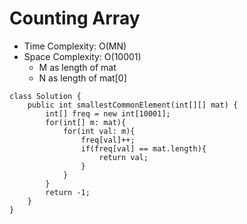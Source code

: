 # Counting Array
* Time Complexity: O(MN)
* Space Complexity: O(10001)
	* M as length of mat
	* N as length of mat[0]
```
class Solution {
    public int smallestCommonElement(int[][] mat) {
        int[] freq = new int[10001];
        for(int[] m: mat){
            for(int val: m){
                freq[val]++;
                if(freq[val] == mat.length){
                    return val;
                }
            }
        }
        return -1;
    }
}
```